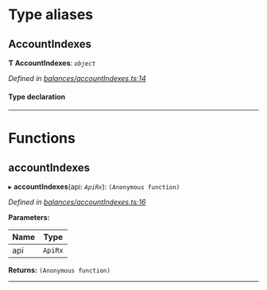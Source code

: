 

# Type aliases

<a id="accountindexes"></a>

##  AccountIndexes

**Ƭ AccountIndexes**: *`object`*

*Defined in [balances/accountIndexes.ts:14](https://github.com/polkadot-js/api/blob/9a49732/packages/api-derive/src/balances/accountIndexes.ts#L14)*

#### Type declaration

[index: `string`]: `AccountIndex`

___

# Functions

<a id="accountindexes-1"></a>

##  accountIndexes

▸ **accountIndexes**(api: *`ApiRx`*): `(Anonymous function)`

*Defined in [balances/accountIndexes.ts:16](https://github.com/polkadot-js/api/blob/9a49732/packages/api-derive/src/balances/accountIndexes.ts#L16)*

**Parameters:**

| Name | Type |
| ------ | ------ |
| api | `ApiRx` |

**Returns:** `(Anonymous function)`

___

